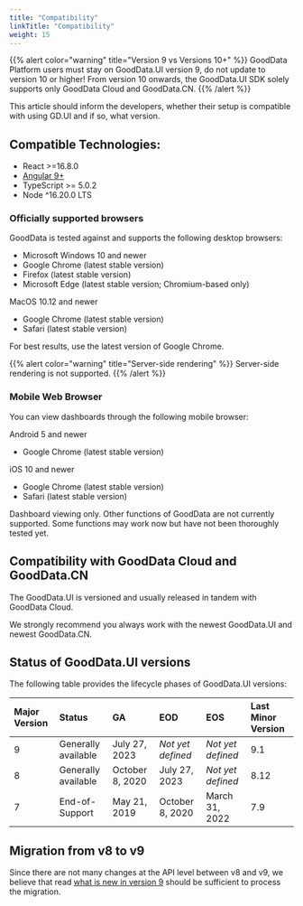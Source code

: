 ```yaml
---
title: "Compatibility"
linkTitle: "Compatibility"
weight: 15
---
```


{{% alert color="warning" title="Version 9 vs Versions 10+" %}}
GoodData Platform users must stay on GoodData.UI version 9, do not update to version 10 or higher!
From version 10 onwards, the GoodData.UI SDK solely supports only GoodData Cloud and GoodData.CN.
{{% /alert %}}

This article should inform the developers, whether their setup is compatible with using GD.UI and if so, what version.

## Compatible Technologies:

-   React >=16.8.0
-   [Angular 9+](../../supported_frameworks/angular/)
-   TypeScript >= 5.0.2
-   Node ^16.20.0 LTS

### Officially supported browsers

GoodData is tested against and supports the following desktop browsers:

-   Microsoft Windows 10 and newer
-   Google Chrome (latest stable version)
-   Firefox (latest stable version)
-   Microsoft Edge (latest stable version; Chromium-based only)

MacOS 10.12 and newer

-   Google Chrome (latest stable version)
-   Safari (latest stable version)

For best results, use the latest version of Google Chrome.

{{% alert color="warning" title="Server-side rendering" %}}
Server-side rendering is not supported.
{{% /alert %}}

### Mobile Web Browser

You can view dashboards through the following mobile browser:

Android 5 and newer

-   Google Chrome (latest stable version)

iOS 10 and newer

-   Google Chrome (latest stable version)
-   Safari (latest stable version)

Dashboard viewing only. Other functions of GoodData are not currently supported. Some functions may work now but have not been thoroughly tested yet.

## Compatibility with GoodData Cloud and GoodData.CN

The GoodData.UI is versioned and usually released in tandem with GoodData Cloud.

We strongly recommend you always work with the newest GoodData.UI and newest GoodData.CN.

## Status of GoodData.UI versions

The following table provides the lifecycle phases of GoodData.UI versions:

| Major Version | Status              | GA              | EOD               | EOS               | Last Minor Version |
| :------------ | :------------------ | :-------------- | :---------------- | :---------------- | :----------------- |
| 9             | Generally available | July 27, 2023   | _Not yet defined_ | _Not yet defined_ | 9.1                |
| 8             | Generally available | October 8, 2020 | July 27, 2023     | _Not yet defined_ | 8.12               |
| 7             | End-of-Support      | May 21, 2019    | October 8, 2020   | March 31, 2022    | 7.9                |

## Migration from v8 to v9

Since there are not many changes at the API level between v8 and v9, we believe that read [what is new in version 9](../../whats_new/) should be sufficient to process the migration.
